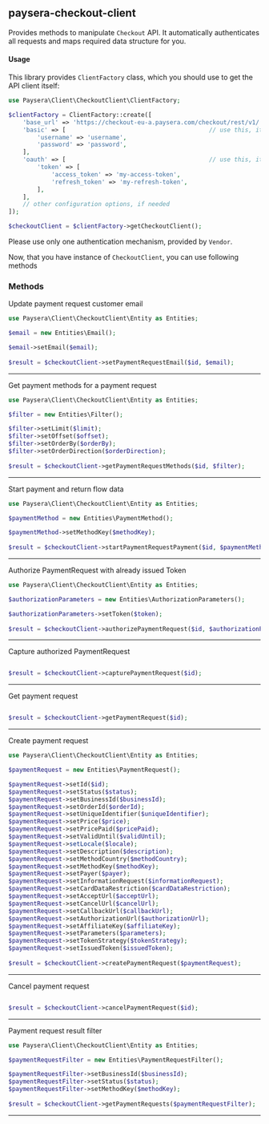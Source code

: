 
## paysera-checkout-client

Provides methods to manipulate `Checkout` API.
It automatically authenticates all requests and maps required data structure for you.

#### Usage

This library provides `ClientFactory` class, which you should use to get the API client itself:

```php
use Paysera\Client\CheckoutClient\ClientFactory;

$clientFactory = ClientFactory::create([
    'base_url' => 'https://checkout-eu-a.paysera.com/checkout/rest/v1/', // optional, in case you need a custom one.
    'basic' => [                                        // use this, it API requires Basic authentication.
        'username' => 'username',
        'password' => 'password',
    ],
    'oauth' => [                                        // use this, it API requires OAuth v2 authentication.
        'token' => [
            'access_token' => 'my-access-token',
            'refresh_token' => 'my-refresh-token',
        ],
    ],
    // other configuration options, if needed
]);

$checkoutClient = $clientFactory->getCheckoutClient();
```

Please use only one authentication mechanism, provided by `Vendor`.

Now, that you have instance of `CheckoutClient`, you can use following methods
### Methods

    
Update payment request customer email


```php
use Paysera\Client\CheckoutClient\Entity as Entities;

$email = new Entities\Email();

$email->setEmail($email);
    
$result = $checkoutClient->setPaymentRequestEmail($id, $email);
```
---


Get payment methods for a payment request


```php
use Paysera\Client\CheckoutClient\Entity as Entities;

$filter = new Entities\Filter();

$filter->setLimit($limit);
$filter->setOffset($offset);
$filter->setOrderBy($orderBy);
$filter->setOrderDirection($orderDirection);
    
$result = $checkoutClient->getPaymentRequestMethods($id, $filter);
```
---


Start payment and return flow data


```php
use Paysera\Client\CheckoutClient\Entity as Entities;

$paymentMethod = new Entities\PaymentMethod();

$paymentMethod->setMethodKey($methodKey);
    
$result = $checkoutClient->startPaymentRequestPayment($id, $paymentMethod);
```
---


Authorize PaymentRequest with already issued Token


```php
use Paysera\Client\CheckoutClient\Entity as Entities;

$authorizationParameters = new Entities\AuthorizationParameters();

$authorizationParameters->setToken($token);
    
$result = $checkoutClient->authorizePaymentRequest($id, $authorizationParameters);
```
---


Capture authorized PaymentRequest


```php

$result = $checkoutClient->capturePaymentRequest($id);
```
---


Get payment request


```php

$result = $checkoutClient->getPaymentRequest($id);
```
---


Create payment request


```php
use Paysera\Client\CheckoutClient\Entity as Entities;

$paymentRequest = new Entities\PaymentRequest();

$paymentRequest->setId($id);
$paymentRequest->setStatus($status);
$paymentRequest->setBusinessId($businessId);
$paymentRequest->setOrderId($orderId);
$paymentRequest->setUniqueIdentifier($uniqueIdentifier);
$paymentRequest->setPrice($price);
$paymentRequest->setPricePaid($pricePaid);
$paymentRequest->setValidUntil($validUntil);
$paymentRequest->setLocale($locale);
$paymentRequest->setDescription($description);
$paymentRequest->setMethodCountry($methodCountry);
$paymentRequest->setMethodKey($methodKey);
$paymentRequest->setPayer($payer);
$paymentRequest->setInformationRequest($informationRequest);
$paymentRequest->setCardDataRestriction($cardDataRestriction);
$paymentRequest->setAcceptUrl($acceptUrl);
$paymentRequest->setCancelUrl($cancelUrl);
$paymentRequest->setCallbackUrl($callbackUrl);
$paymentRequest->setAuthorizationUrl($authorizationUrl);
$paymentRequest->setAffiliateKey($affiliateKey);
$paymentRequest->setParameters($parameters);
$paymentRequest->setTokenStrategy($tokenStrategy);
$paymentRequest->setIssuedToken($issuedToken);
    
$result = $checkoutClient->createPaymentRequest($paymentRequest);
```
---

Cancel payment request


```php

$result = $checkoutClient->cancelPaymentRequest($id);
```
---

Payment request result filter


```php
use Paysera\Client\CheckoutClient\Entity as Entities;

$paymentRequestFilter = new Entities\PaymentRequestFilter();

$paymentRequestFilter->setBusinessId($businessId);
$paymentRequestFilter->setStatus($status);
$paymentRequestFilter->setMethodKey($methodKey);
    
$result = $checkoutClient->getPaymentRequests($paymentRequestFilter);
```
---

